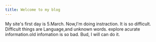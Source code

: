 ```yaml
---
title: Welcome to my blog
---
```

My site's first day is 5.March.
Now,I'm doing instraction. It is so difficult.
Difficult things are Language,and unknown words.
explore acurate information.old infomation is so bad.
Bud, I will can do it.
